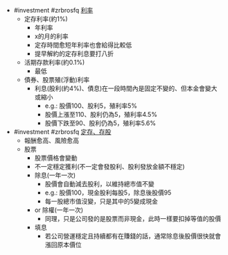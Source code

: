 - #investment #zrbrosfq [利率](https://www.youtube.com/watch?v=yd3fZRrjzGM&list=PLrZrfGLGySzcZoVhb4idy5B0XI25ZhnF7&index=1)
	- 定存利率(約1%)
		- 年利率
		- x的月的利率
		- 定存時間愈短年利率也會給得比較低
		- 提早解約的定存利息要打八折
	- 活期存款利率(約0.1%)
		- 最低
	- 債券、股票殖(浮動)利率
		- 利息(股利(約4%)、債息)在一段時間內是固定不變的、但本金會變大或縮小
			- e.g.: 股價100、股利5，殖利率5%
			- 股價上漲至110、股利仍為5，殖利率4.5%
			- 股價下跌至90、股利仍為5，殖利率5.6%
- #investment #zrbrosfq [定存、存股](https://www.youtube.com/watch?v=kF6XomSRcUw&list=PLrZrfGLGySzcZoVhb4idy5B0XI25ZhnF7&index=2)
	- 報酬愈高、風險愈高
	- 股票
		- 股票價格會變動
		- 不一定穩定獲利(不一定會發股利、股利發放金額不穩定)
		- 除息(一年一次)
			- 股價會自動減去股利，以維持總市值不變
			- e.g.: 股價100，現金股利每股5，除息後股價95
			- 每一股總市值沒變，只是其中的5變成現金
		- or 除權(一年一次)
			- 同理，只是公司發的是股票而非現金，此時一樣要扣掉等值的股價
		- 填息
			- 若公司營運穩定且持續都有在賺錢的話，通常除息後股價很快就會漲回原本價位